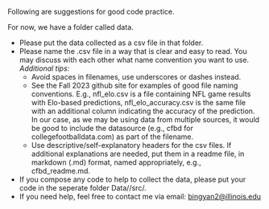 Following are suggestions for good code practice. 

For now, we have a folder called data. 
  - Please put the data collected as a csv file in that folder.
  - Please name the .csv file in a way that is clear and easy to read. You may discuss with each other what name convention you want to use.
    *Additional tips:*
      - Avoid spaces in filenames, use underscores or dashes instead.
      - See the Fall 2023 github site for examples of good  file naming conventions. E.g., nfl_elo.csv is a file containing NFL game results with Elo-based predictions, nfl_elo_accuracy.csv is the same file with an additional column indicating the accuracy of the prediction. In our case, as we may be using data from multiple sources, it would be good to include the datasource (e.g., cfbd for collegefootballdata.com) as part of the filename.
      - Use descriptive/self-explanatory headers for the csv files. If additional explanations are needed, put them in a readme file, in markdown (.md) format, named appropriately, e.g., cfbd_readme.md.
  - If you compose any code to help to collect the data, please put your code in the seperate folder Data/<yourfolder>/src/. 
  - If you need help, feel free to contact me via email: bingyan2@illinois.edu

